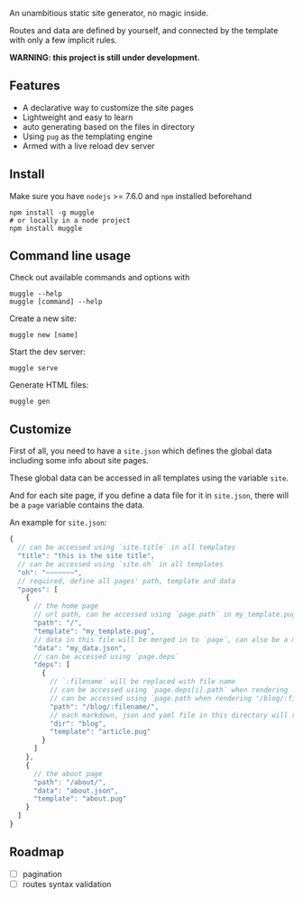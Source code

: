 An unambitious static site generator, no magic inside.

Routes and data are defined by yourself, and connected by the template with only a few implicit rules.

__WARNING: this project is still under development.__

## Features
- A declarative way to customize the site pages
- Lightweight and easy to learn
- auto generating based on the files in directory
- Using `pug` as the templating engine
- Armed with a live reload dev server

## Install
Make sure you have `nodejs` >= 7.6.0 and `npm` installed beforehand
``` shell
npm install -g muggle
# or locally in a node project
npm install muggle
```

## Command line usage
Check out available commands and options with
```
muggle --help
muggle [command] --help
```

Create a new site:
```
muggle new [name]
```

Start the dev server:
```
muggle serve
```

Generate HTML files:
```
muggle gen
```

## Customize
First of all, you need to have a `site.json` which defines the global data including some info about site pages.

These global data can be accessed in all templates using the variable `site`.

And for each site page, if you define a data file for it in `site.json`, there will be a `page` variable contains the data.

An example for `site.json`:
``` js
{
  // can be accessed using `site.title` in all templates
  "title": "this is the site title",
  // can be accessed using `site.oh` in all templates
  "oh": "~~~~~~~",
  // required, define all pages' path, template and data
  "pages": [
    {
      // the home page
      // url path, can be accessed using `page.path` in my_template.pug
      "path": "/",
      "template": "my_template.pug",
      // data in this file will be merged in to `page`, can also be a markdown or yaml file
      "data": "my_data.json",
      // can be accessed using `page.deps`
      "deps": [
        {
          // `:filename` will be replaced with file name
          // can be accessed using `page.deps[i].path` when rendering '/'
          // can be accessed using `page.path when rendering '/blog/:filename'
          "path": "/blog/:filename/",
          // each markdown, json and yaml file in this directory will render a page
          "dir": "blog",
          "template": "article.pug"
        }
      ]
    },
    {
      // the about page
      "path": "/about/",
      "data": "about.json",
      "template": "about.pug"
    }
  ]
}
```

## Roadmap
- [ ] pagination
- [ ] routes syntax validation
